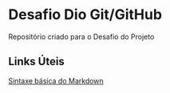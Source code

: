 # Desafio Dio Git/GitHub
Repositório criado para o Desafio do Projeto


## Links Úteis 
[Sintaxe básica do Markdown](https://www.markdownguide.org/basic-syntax/)
 
